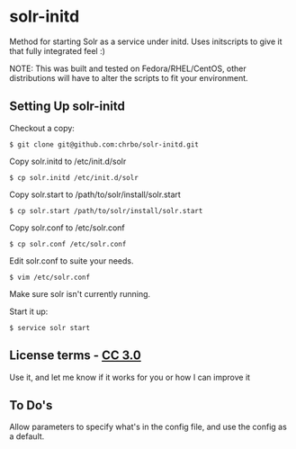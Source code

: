 solr-initd
==========
Method for starting Solr as a service under initd.  Uses initscripts to give it that fully integrated feel :)

NOTE: This was built and tested on Fedora/RHEL/CentOS, other distributions will have to alter the scripts to fit your environment.

Setting Up solr-initd
---------------------
Checkout a copy:

    $ git clone git@github.com:chrbo/solr-initd.git

Copy solr.initd to /etc/init.d/solr

    $ cp solr.initd /etc/init.d/solr

Copy solr.start to /path/to/solr/install/solr.start

    $ cp solr.start /path/to/solr/install/solr.start

Copy solr.conf to /etc/solr.conf

    $ cp solr.conf /etc/solr.conf

Edit solr.conf to suite your needs.

    $ vim /etc/solr.conf

Make sure solr isn't currently running.

Start it up:

    $ service solr start

License terms - [CC 3.0](http://creativecommons.org/licenses/by/3.0/)
-------------
Use it, and let me know if it works for you or how I can improve it

To Do's
-------------
Allow parameters to specify what's in the config file, and use the config as a default.


